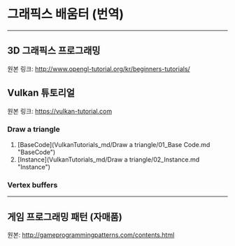 # 그래픽스 배움터 (번역)   
***   
## 3D 그래픽스 프로그래밍
원본 링크: http://www.opengl-tutorial.org/kr/beginners-tutorials/

## Vulkan 튜토리얼   
원본 링크: https://vulkan-tutorial.com
### Draw a triangle   
1. [BaseCode](VulkanTutorials_md/Draw a triangle/01_Base Code.md "BaseCode")   
2. [Instance](VulkanTutorials_md/Draw a triangle/02_Instance.md "Instance")   

### Vertex buffers


***   
## 게임 프로그래밍 패턴 (자매품)
원본: http://gameprogrammingpatterns.com/contents.html
